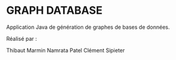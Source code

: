 GRAPH DATABASE
==============

Application Java de génération de graphes de
bases de données.

Réalisé par :

Thibaut Marmin
Namrata Patel
Clément Sipieter

